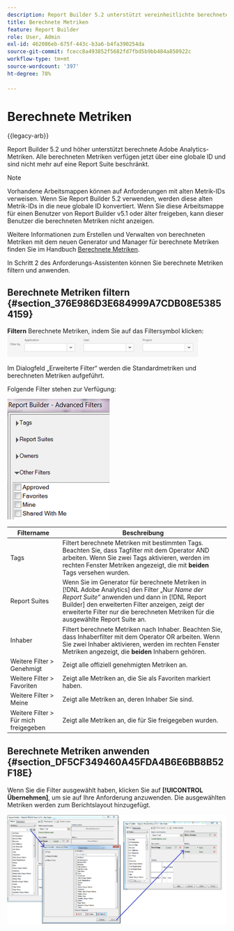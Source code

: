 ```yaml
---
description: Report Builder 5.2 unterstützt vereinheitlichte berechnete Adobe Analytics-Metriken. Neben anderen Innovationen verfügen alle berechneten Metriken jetzt über eine globale ID – sie sind nicht mehr auf eine einzige Report Suite beschränkt.
title: Berechnete Metriken
feature: Report Builder
role: User, Admin
exl-id: 462086eb-675f-443c-b3a6-b4fa390254da
source-git-commit: fcecc8a493852f5682fd7fbd5b9bb484a850922c
workflow-type: tm+mt
source-wordcount: '397'
ht-degree: 78%

---
```


# Berechnete Metriken 

{{legacy-arb}}

Report Builder 5.2 und höher unterstützt berechnete Adobe Analytics-Metriken. Alle berechneten Metriken verfügen jetzt über eine globale ID und sind nicht mehr auf eine Report Suite beschränkt.

>[!NOTE]
>
>Vorhandene Arbeitsmappen können auf Anforderungen mit alten Metrik-IDs verweisen. Wenn Sie Report Builder 5.2 verwenden, werden diese alten Metrik-IDs in die neue globale ID konvertiert. Wenn Sie diese Arbeitsmappe für einen Benutzer von Report Builder v5.1 oder älter freigeben, kann dieser Benutzer die berechneten Metriken nicht anzeigen.

Weitere Informationen zum Erstellen und Verwalten von berechneten Metriken mit dem neuen Generator und Manager für berechnete Metriken finden Sie im Handbuch [Berechnete Metriken](https://experienceleague.adobe.com/docs/analytics/components/calculated-metrics/cm-overview.html?lang=de).

In Schritt 2 des Anforderungs-Assistenten können Sie berechnete Metriken filtern und anwenden.

## Berechnete Metriken filtern {#section_376E986D3E684999A7CDB08E53854159}

**Filtern** Berechnete Metriken, indem Sie auf das Filtersymbol klicken: ![Screenshot der Filteroptionen mit den Feldern „Anwendung“, „Benutzer“, „Projekt“.](/help/admin/admin/assets/filter.png)

Im Dialogfeld „Erweiterte Filter“ werden die Standardmetriken und berechneten Metriken aufgeführt.

Folgende Filter stehen zur Verfügung:

![Screenshot mit den in der folgenden Tabelle beschriebenen erweiterten Filteroptionen.](assets/advanced_filters.png)

| Filtername | Beschreibung |
|---|---|
| Tags | Filtert berechnete Metriken mit bestimmten Tags. Beachten Sie, dass Tagfilter mit dem Operator AND arbeiten. Wenn Sie zwei Tags aktivieren, werden im rechten Fenster Metriken angezeigt, die mit **beiden** Tags versehen wurden. |
| Report Suites | Wenn Sie im Generator für berechnete Metriken in [!DNL Adobe Analytics] den Filter „Nur *Name der Report Suite*“ anwenden und dann in [!DNL Report Builder] den erweiterten Filter anzeigen, zeigt der erweiterte Filter nur die berechneten Metriken für die ausgewählte Report Suite an. |
| Inhaber | Filtert berechnete Metriken nach Inhaber. Beachten Sie, dass Inhaberfilter mit dem Operator OR arbeiten. Wenn Sie zwei Inhaber aktivieren, werden im rechten Fenster Metriken angezeigt, die **beiden** Inhabern gehören. |
| Weitere Filter > Genehmigt | Zeigt alle offiziell genehmigten Metriken an. |
| Weitere Filter > Favoriten | Zeigt alle Metriken an, die Sie als Favoriten markiert haben. |
| Weitere Filter > Meine | Zeigt alle Metriken an, deren Inhaber Sie sind. |
| Weitere Filter > Für mich freigegeben | Zeigt alle Metriken an, die für Sie freigegeben wurden. |

## Berechnete Metriken anwenden {#section_DF5CF349460A45FDA4B6E6BB8B52F18E}

Wenn Sie die Filter ausgewählt haben, klicken Sie auf **[!UICONTROL Übernehmen]**, um sie auf Ihre Anforderung anzuwenden. Die ausgewählten Metriken werden zum Berichtslayout hinzugefügt.

![Screenshot mit dem Anforderungs-Assistenten: Schritt 2: Site-Gesamtwerte, die auf das Fenster „Erweiterte Filter“ und die angewendeten Berichtsmetriken verweisen.](assets/filtering_for_metric.png)
